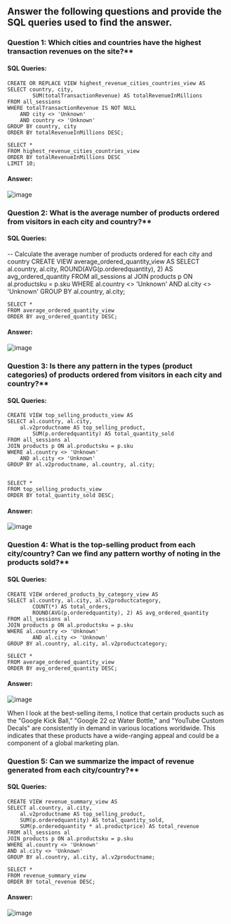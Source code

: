 ## Answer the following questions and provide the SQL queries used to find the answer.

    
### Question 1: Which cities and countries have the highest transaction revenues on the site?**


#### SQL Queries:

	CREATE OR REPLACE VIEW highest_revenue_cities_countries_view AS
	SELECT country, city,
	    	SUM(totalTransactionRevenue) AS totalRevenueInMillions
	FROM all_sessions
	WHERE totalTransactionRevenue IS NOT NULL
	  	AND city <> 'Unknown'
	  	AND country <> 'Unknown'
	GROUP BY country, city
	ORDER BY totalRevenueInMillions DESC;
	
	SELECT *
	FROM highest_revenue_cities_countries_view
	ORDER BY totalRevenueInMillions DESC
	LIMIT 10;

#### Answer:

![image](https://github.com/Nathan-13/SQL-Project/assets/28906249/4ef4032d-40f8-4ba6-931a-d27e5e8a5fec)


### Question 2: What is the average number of products ordered from visitors in each city and country?**


#### SQL Queries:

-- Calculate the average number of products ordered for each city and country
	CREATE VIEW average_ordered_quantity_view AS
	SELECT al.country, al.city, 
		ROUND(AVG(p.orderedquantity), 2) AS avg_ordered_quantity
	FROM all_sessions al
	JOIN products p ON al.productsku = p.sku
	WHERE al.country <> 'Unknown'
	    	AND al.city <> 'Unknown'
	GROUP BY al.country, al.city;
	
	SELECT *
	FROM average_ordered_quantity_view
	ORDER BY avg_ordered_quantity DESC;


#### Answer:

![image](https://github.com/Nathan-13/SQL-Project/assets/28906249/1d98b73a-2640-4a10-aa64-df914525e104)



### Question 3: Is there any pattern in the types (product categories) of products ordered from visitors in each city and country?**


#### SQL Queries:

	CREATE VIEW top_selling_products_view AS
	SELECT al.country, al.city,
		al.v2productname AS top_selling_product,
	    	SUM(p.orderedquantity) AS total_quantity_sold
	FROM all_sessions al
	JOIN products p ON al.productsku = p.sku
	WHERE al.country <> 'Unknown'
		AND al.city <> 'Unknown'
	GROUP BY al.v2productname, al.country, al.city;
	
	
	SELECT *
	FROM top_selling_products_view
	ORDER BY total_quantity_sold DESC;


#### Answer:

![image](https://github.com/Nathan-13/SQL-Project/assets/28906249/e4046ffd-4174-467d-90dd-0c021b0a8353)




### Question 4: What is the top-selling product from each city/country? Can we find any pattern worthy of noting in the products sold?**


#### SQL Queries:

	CREATE VIEW ordered_products_by_category_view AS
	SELECT al.country, al.city, al.v2productcategory,
	    	COUNT(*) AS total_orders,
	    	ROUND(AVG(p.orderedquantity), 2) AS avg_ordered_quantity
	FROM all_sessions al
	JOIN products p ON al.productsku = p.sku
	WHERE al.country <> 'Unknown'
	    	AND al.city <> 'Unknown'
	GROUP BY al.country, al.city, al.v2productcategory;
	
	SELECT *
	FROM average_ordered_quantity_view
	ORDER BY avg_ordered_quantity DESC;


#### Answer:

![image](https://github.com/Nathan-13/SQL-Project/assets/28906249/c7e518ae-a42a-4157-82a6-5e3e13ce7270)




When I look at the best-selling items, I notice that certain products such as the "Google Kick Ball," "Google 22 oz Water Bottle," and "YouTube Custom Decals" are consistently in demand in various locations worldwide. This indicates that these products have a wide-ranging appeal and could be a component of a global marketing plan.

### Question 5: Can we summarize the impact of revenue generated from each city/country?**

#### SQL Queries:

	CREATE VIEW revenue_summary_view AS
	SELECT al.country, al.city,
		al.v2productname AS top_selling_product,
		SUM(p.orderedquantity) AS total_quantity_sold,
		SUM(p.orderedquantity * al.productprice) AS total_revenue
	FROM all_sessions al
	JOIN products p ON al.productsku = p.sku
	WHERE al.country <> 'Unknown'
	AND al.city <> 'Unknown'
	GROUP BY al.country, al.city, al.v2productname;
	
	SELECT *
	FROM revenue_summary_view
	ORDER BY total_revenue DESC;

#### Answer:

![image](https://github.com/Nathan-13/SQL-Project/assets/28906249/184955e1-1ede-4e39-9e68-2d37c4c3b7fd)







